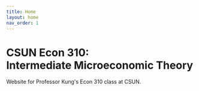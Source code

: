 ```yaml
---
title: Home
layout: home
nav_order: 1
---
```


# CSUN Econ 310:<br>Intermediate Microeconomic Theory

Website for Professor Kung's Econ 310 class at CSUN.
